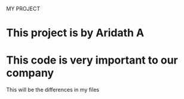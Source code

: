 MY PROJECT
# This project is by Aridath A
# This code is very important to our company
This will be the differences in my files

